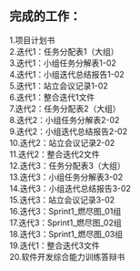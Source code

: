 ## 完成的工作： 
1.项目计划书  
2.迭代1：任务分配表1（大组）  
3.迭代1：小组任务分解表1-02  
4.迭代1：小组迭代总结报告1-02  
5.迭代1：站立会议记录1-02  
6.迭代1：整合迭代1文件  
7.迭代2：任务分配表2（大组）  
8.迭代2：小组任务分解表2-02  
9.迭代2：小组迭代总结报告2-02  
10.迭代2：站立会议记录2-02  
11.迭代2：整合迭代2文件  
12.迭代3：任务分配表3（大组）  
13.迭代3：小组任务分解表3-02  
14.迭代3：小组迭代总结报告3-02  
15.迭代3：站立会议记录3-02  
16.迭代3：Sprint1_燃尽图_01组  
17.迭代3：Sprint1_燃尽图_02组  
18.迭代3：Sprint1_燃尽图_03组  
19.迭代1：整合迭代3文件  
20.软件开发综合能力训练答辩书  
